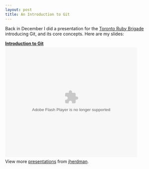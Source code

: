 ```yaml
---
layout: post
title: An Introduction to Git
---
```


Back in December I did a presentation for the [Toronto Ruby Brigade](http://www.meetup.com/torontoruby/) introducing Git, and its core concepts. Here are my slides:

<div style="width:425px" id="__ss_6205221"><strong style="display:block;margin:12px 0 4px"><a href="http://www.slideshare.net/jherdman/an-introduction-to-6205221" title="Introduction to Git">Introduction to Git</a></strong><object id="__sse6205221" width="425" height="355"><param name="movie" value="http://static.slidesharecdn.com/swf/ssplayer2.swf?doc=anintroductiontogithd-101217004405-phpapp01&stripped_title=an-introduction-to-6205221&userName=jherdman" /><param name="allowFullScreen" value="true"/><param name="allowScriptAccess" value="always"/><embed name="__sse6205221" src="http://static.slidesharecdn.com/swf/ssplayer2.swf?doc=anintroductiontogithd-101217004405-phpapp01&stripped_title=an-introduction-to-6205221&userName=jherdman" type="application/x-shockwave-flash" allowscriptaccess="always" allowfullscreen="true" width="425" height="355"></embed></object><div style="padding:5px 0 12px">View more <a href="http://www.slideshare.net/">presentations</a> from <a href="http://www.slideshare.net/jherdman">jherdman</a>.</div></div>
